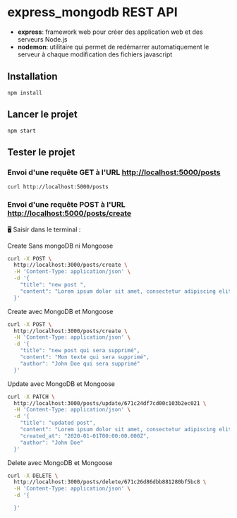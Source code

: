 # express_mongodb REST API

- **express**: framework web pour créer des application web et des serveurs Node.js
- **nodemon**: utilitaire qui permet de redémarrer automatiquement le serveur à chaque modification des fichiers javascript

## Installation

`npm install`

## Lancer le projet

`npm start`

## Tester le projet

### Envoi d'une requête GET à l'URL <http://localhost:5000/posts>

`curl http://localhost:5000/posts`

### Envoi d'une requête POST à l'URL <http://localhost:5000/posts/create>

🖥️ Saisir dans le terminal :

Create Sans mongoDB ni Mongoose

```bash
curl -X POST \
  http://localhost:3000/posts/create \
  -H 'Content-Type: application/json' \
  -d '{
    "title": "new post ",
    "content": "Lorem ipsum dolor sit amet, consectetur adipiscing elit. Aliquam finibus lacus in lorem interdum, at mollis sem consequat. Vestibulum tempus fermentum justo, id molestie risus rhoncus ac. Phasellus augue purus, finibus non posuere molestie, laoreet at metus. Nam posuere non tellus nec laoreet. Etiam eu blandit lacus."
  }'

```

Create avec MongoDB et Mongoose

```bash
curl -X POST \
  http://localhost:3000/posts/create \
  -H 'Content-Type: application/json' \
  -d '{
    "title": "new post qui sera supprimé",
    "content": "Mon texte qui sera supprimé",
    "author": "John Doe qui sera supprimé"
  }'
  ```

Update avec MongoDB et Mongoose

```bash
curl -X PATCH \
  http://localhost:3000/posts/update/671c24df7cd00c103b2ec021 \
  -H 'Content-Type: application/json' \
  -d '{
    "title": "updated post",
    "content": "Lorem ipsum dolor sit amet, consectetur adipiscing elit. Aliquam finibus lacus in lorem interdum, at mollis sem consequat. Vestibulum tempus fermentum justo, id molestie risus rhoncus ac. Phasellus augue purus, finibus non posuere molestie, laoreet at metus. Nam posuere non tellus nec laoreet. Etiam eu blandit lacus.",
    "created_at": "2020-01-01T00:00:00.000Z",
    "author": "John Doe"
  }'
  ```

Delete avec MongoDB et Mongoose

```bash
curl -X DELETE \
  http://localhost:3000/posts/delete/671c26d86dbb881280bf5bc8 \
  -H 'Content-Type: application/json' \
  -d '{

  }'
  ```
